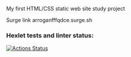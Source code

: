 My first HTML/CSS static web site study project

Surge link arroganfffqdce.surge.sh

### Hexlet tests and linter status:
[![Actions Status](https://github.com/evanlipp/layout-designer-project-58/workflows/hexlet-check/badge.svg)](https://github.com/evanlipp/layout-designer-project-58/actions)